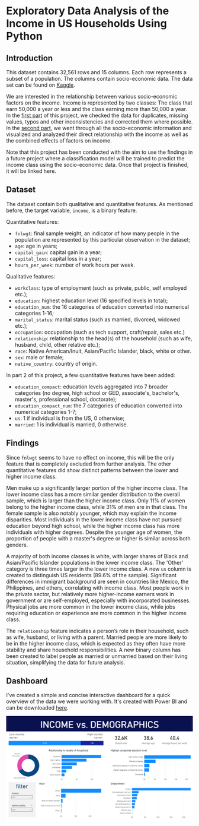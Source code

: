 # Exploratory Data Analysis of the Income in US Households Using Python

## Introduction
This dataset contains 32,561 rows and 15 columns. Each row represents a subset of a population. The columns contain socio-economic data. The data set can be found on [Kaggle](https://www.kaggle.com/datasets/lodetomasi1995/income-classification/).

We are interested in the relationship between various socio-economic factors on the income. Income is represented by two classes: The class that earn 50,000 a year or less and the class earning more than 50,000 a year. In the [first part](https://github.com/manalelabdellaoui/income_evaluation_eda/blob/main/preprocessing.ipynb) of this project, we checked the data for duplicates, missing values, typos and other inconsistencies and corrected them where possible. In the [second part](https://github.com/manalelabdellaoui/income_evaluation_eda/blob/main/exploratory_data_analysis.ipynb), we went through all the socio-economic information and visualized and analyzed their direct relationship with the income as well as the combined effects of factors on income.

Note that this project has been conducted with the aim to use the findings in a future project where a classification model will be trained to predict the income class using the socio-economic data. Once that project is finished, it will be linked here.

## Dataset
The dataset contain both qualitative and quantitative features. As mentioned before, the target variable, `income`, is a binary feature.

Quantitative features:
- `fnlwgt`: final sample weight, an indicator of how many people in the population are represented by this particular observation in the dataset;
- `age`: age in years;
- `capital_gain`: capital gain in a year;
- `capital_loss`: capital loss in a year;
- `hours_per_week`: number of work hours per week.

Qualitative features:
- `workclass`: type of employment (such as private, public, self employed etc.);
- `education`: highest education level (16 specified levels in total);
- `education_num`: the 16 categories of education converted into numerical categories 1-16;
- `marital_status`: marital status (such as married, divorced, widowed etc.);
- `occupation`: occupation (such as tech support, craft/repair, sales etc.)
- `relationship`: relationship to the head(s) of the household (such as wife, husband, child, other relative etc.);
- `race`: Native American/Inuit, Asian/Pacific Islander, black, white or other.
- `sex`: male or female;
- `native_country`: country of origin.

In part 2 of this project, a few quantitative features have been added:
- `education_compact`: education levels aggregated into 7 broader categories (no degree, high school or GED, associate's, bachelor's, master's, professional school, doctorate);
- `education_compact_num`: the 7 categories of education converted into numerical categories 1-7;
- `us`: 1 if individual is from the US, 0 otherwise;
- `married`: 1 is individual is married, 0 otherwise.

## Findings
Since `fnlwgt` seems to have no effect on income, this will be the only feature that is completely excluded from further analysis. The other quantitative features did show distinct patterns between the lower and higher income class.

Men make up a significantly larger portion of the higher income class. The lower income class has a more similar gender distribution to the overall sample, which is larger than the higher income class. Only 11% of women belong to the higher income class, while 31% of men are in that class. The female sample is also notably younger, which may explain the income disparities. Most individuals in the lower income class have not pursued education beyond high school, while the higher income class has more individuals with higher degrees. Despite the younger age of women, the proportion of people with a master's degree or higher is similar across both genders.

A majority of both income classes is white, with larger shares of Black and Asian/Pacific Islander populations in the lower income class. The 'Other' category is three times larger in the lower income class. A new `us` column is created to distinguish US residents (89.6% of the sample). Significant differences in immigrant background are seen in countries like Mexico, the Philippines, and others, correlating with income class. Most people work in the private sector, but relatively more higher-income earners work in government or are self-employed, especially with incorporated businesses. Physical jobs are more common in the lower income class, while jobs requiring education or experience are more common in the higher income class.

The `relationship` feature indicates a person’s role in their household, such as wife, husband, or living with a parent. Married people are more likely to be in the higher income class, which is expected as they often have more stability and share household responsibilities. A new binary column has been created to label people as married or unmarried based on their living situation, simplifying the data for future analysis.

## Dashboard
I've created a simple and concise interactive dashboard for a quick overview of the data we were working with. It's created with Power BI and can be downloaded [here](https://github.com/manalelabdellaoui/income-evaluation-eda/blob/main/dashboard.pbix).

![Quick and concise dashboard summarizing how the socio-economic data relate to income](dashboard_still.png)
